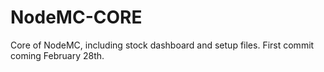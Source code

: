 # NodeMC-CORE
Core of NodeMC, including stock dashboard and setup files. First commit coming February 28th.
